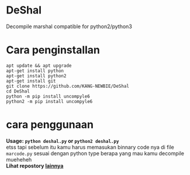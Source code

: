 # DeShal
Decompile marshal compatible for python2/python3

# Cara penginstallan
```
apt update && apt upgrade
apt-get install python
apt-get install python2
apt-get install git
git clone https://github.com/KANG-NEWBIE/DeShal
cd DeShal
python -m pip install uncompyle6
python2 -m pip install uncompyle6
```

# cara penggunaan
<b>Usage: ```python deshal.py``` or ```python2 deshal.py```</b><br>
etss tapi sebelum itu kamu harus memasukan binnary code nya di file ```marcode.py``` sesuai dengan python type berapa yang mau kamu decompile mueheheh<br>
<b>Lihat repostory <a href='https://github.com/KANG-NEWBIE?tab=repositories'> lainnya</a></b>
